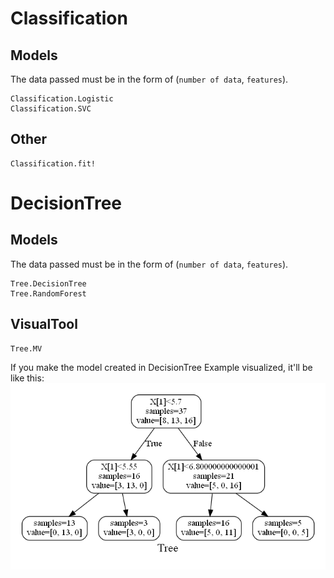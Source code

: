 # Classification

## Models
The data passed must be in the form of (`number of data`, `features`).
```@docs
Classification.Logistic
Classification.SVC
```

## Other
```@docs
Classification.fit!
```

# DecisionTree

## Models
The data passed must be in the form of (`number of data`, `features`).
```@docs
Tree.DecisionTree
Tree.RandomForest
```

## VisualTool
```@docs
Tree.MV
```

If you make the model created in DecisionTree Example visualized, it'll be like this:
![Tree Visualized](../assets/tree.png)